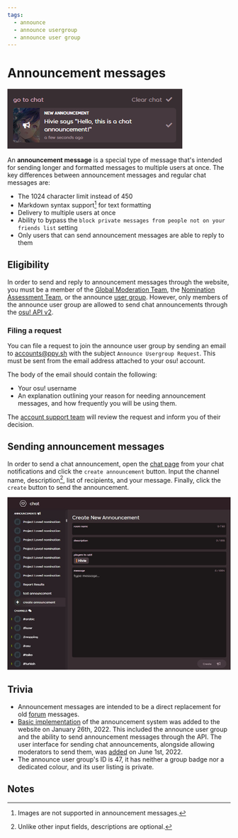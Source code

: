 ```yaml
---
tags:
  - announce
  - announce usergroup
  - announce user group
---
```


# Announcement messages

![Announcement notification](img/notification.jpg "An announcement message notification")

An **announcement message** is a special type of message that's intended for sending longer and formatted messages to multiple users at once. The key differences between announcement messages and regular chat messages are:

- The 1024 character limit instead of 450
- Markdown syntax support[^note-images] for text formatting
- Delivery to multiple users at once
- Ability to bypass the `block private messages from people not on your friends list` setting
- Only users that can send announcement messages are able to reply to them

## Eligibility

In order to send and reply to announcement messages through the website, you must be a member of the [Global Moderation Team](/wiki/People/Global_Moderation_Team), the [Nomination Assessment Team](/wiki/People/Nomination_Assessment_Team), or the announce [user group](/wiki/People/User_group). However, only members of the announce user group are allowed to send chat announcements through the [osu! API v2](https://osu.ppy.sh/docs/index.html#create-channel).

### Filing a request

You can file a request to join the announce user group by sending an email to [accounts@ppy.sh](mailto:accounts@ppy.sh) with the subject `Announce Usergroup Request`. This must be sent from the email address attached to your osu! account.

The body of the email should contain the following:

- Your osu! username
- An explanation outlining your reason for needing announcement messages, and how frequently you will be using them.

The [account support team](/wiki/People/Account_support_team) will review the request and inform you of their decision.

## Sending announcement messages

In order to send a chat announcement, open the [chat page](https://osu.ppy.sh/community/chat) from your chat notifications and click the `create announcement` button. Input the channel name, description[^note-desc], list of recipients, and your message. Finally, click the `create` button to send the announcement.

![Announcement creation page](img/page.jpg "The announcement creation page")

## Trivia

- Announcement messages are intended to be a direct replacement for old [forum](/wiki/Community/Forum) messages.
- [Basic implementation](https://github.com/ppy/osu-web/pull/8418) of the announcement system was added to the website on January 26th, 2022. This included the announce user group and the ability to send announcement messages through the API. The user interface for sending chat announcements, alongside allowing moderators to send them, was [added](https://github.com/ppy/osu-web/pull/8747) on June 1st, 2022.
- The announce user group's ID is 47, it has neither a group badge nor a dedicated colour, and its user listing is private.

## Notes

[^note-images]: Images are not supported in announcement messages.
[^note-desc]: Unlike other input fields, descriptions are optional.
